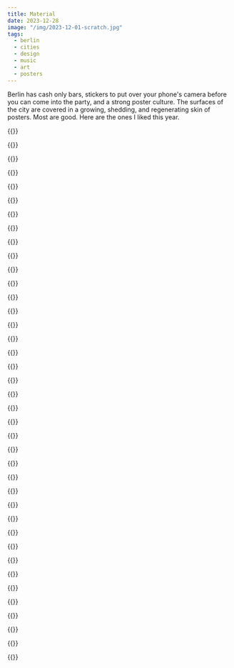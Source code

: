 ```yaml
---
title: Material
date: 2023-12-28
image: "/img/2023-12-01-scratch.jpg"
tags:
  - berlin
  - cities
  - design
  - music
  - art
  - posters
---
```


Berlin has cash only bars, stickers to put over your phone's camera before you can come into the party, and a strong poster culture. The surfaces of the city are covered in a growing, shedding, and regenerating skin of posters. Most are good. Here are the ones I liked this year.

{{<photo src="/img/posters/2023-03-12-volks.jpg" alt="A flyer for the 2030 Berlin Klimavolksentscheid" caption="A flyer for the 2030 Berlin Klimavolksentscheid, which did not pass" >}}

{{<photo src="/img/posters/2023-03-24-liquid.jpg" alt="A white poster reading Thoughts Are Liquid" caption="An exhibition, an experiment. Poster on the bridge over the Treptow/Neukölln/Kreuzberg canal corner" >}}

{{<photo src="/img/posters/2023-04-06-matrix.jpg" alt="A poster with a young woman and the lettering Wir Suchen Dich" caption="Matrix Nightclub hiring poster, Warschauerstr" >}}

{{<photo src="/img/posters/2023-04-21-brutal.jpg" alt="A poster for Brutalismus 3000 gig dates" caption="Brutalismus 3000's Ultrakunst Tour, poster at Warschauerstraße." >}}

{{<photo src="/img/posters/2023-04-29-chubby.jpg" alt="A poster for Papa Chubby at Berlin Hole" caption="Papa Chubby at Berlin Hole 44, poster by Treptower Park underpass" >}}

{{<photo src="/img/posters/2023-05-20-lovedancin.jpg" alt="A poster for a disco and funk night" caption="Boogie & Funk, 23 'til late" >}}

{{<photo src="/img/posters/2023-05-23-deutsch.jpg" alt="Du musst es mir doch night auf English erklären. Ich spreche ja deutsch." caption="Translation: You don't have to explain it to me in English. I do speak German." >}}

{{<photo src="/img/posters/2023-05-23-gorli.jpg" alt="A long list of acts playing at GZU Festival of Electronic Music" caption="Acts playing in the carnage of mid-summer Görlitzer Park" >}}

{{<photo src="/img/posters/2023-05-23-poly.jpg" alt="Poster for Polyamor at Suicide Club" caption="Polyamour at Suicide Club, poster on Oberbaumbrücke south approach" >}}

{{<photo src="/img/posters/2023-05-23-sens.jpg" alt="Poster for Sensuality at Oxi Berlin" caption="Eargasm God, poster on Oberbaumbrücke south approach" >}}

{{<photo src="/img/posters/2023-05-30-hard.jpg" alt="Venn diagram. Left side reads My Dick, Right side reads My Life, overlap region reads Hard for no Reason" caption="Hard For No Reason, stickers at a day party in Rummelsburg" >}}

{{<photo src="/img/posters/2023-06-12-congo.jpg" alt="Pluriverse Festival poster" caption="Congo-rama, poster on Hasenheide" >}}

{{<photo src="/img/posters/2023-07-26-rent.jpg" alt="Make gentrify total destroy, rent is a fuck, 410,757,864,530 dead landlords" caption="Poster at Elsenstraße in the midst of A100 construction" >}}

{{<photo src="/img/posters/2023-08-18-a100.jpg" alt="A100 Wegbassen party poster" caption="Translation: Bass the A100 away! Poster for party protesting the construction of the A100 autobahn through Markgrafendamm" >}}

{{<photo src="/img/posters/2023-08-18-pop.jpg" alt="Poster for Pop Kultur at Kulturbrauerei, featuring photography of a mushroom" caption="Pop-Kultur at Kulturbrauerei, poster under S-bahn tracks on Kiefholzstraße" >}}

{{<photo src="/img/posters/2023-09-04-ex.jpg" alt="Extinction, am Rosa-Luxemburg-Platz" caption="Extinction at Rosa Luxemburg Platz, poster for a rally" >}}

{{<photo src="/img/posters/2023-10-07-huun.jpg" alt="Poster for Huun Huur Tu Universität der Künste" caption="Mongolian traditional music group known for their polytonal folk singing, poster on a construction fence in Baumschulenweg" >}}

{{<photo src="/img/posters/2023-10-07-wohnen.jpg" alt="Caro, Robert & Levi wollen hier nicht weg" caption="Notices from existing residents of the neighbourhood trying to find accommodation for reasonable rents. Translations: Caro, Robert & Levi don't want to leave here [...] We're looking for a new home and ask for help. We can just about manage 1,400 euros." >}}

{{<photo src="/img/posters/2023-10-11-super.jpg" alt="A burning globe motif, title Super" caption="Super, poster on an electrical box at Schlesisches Busch" >}}

{{<photo src="/img/posters/2023-10-12-vega.jpg" alt="Louie Vega at Watergate, Berlin" caption="Louie Vega is coming to Berlin. Poster at Oberbaumebrücke south approach." >}}

{{<photo src="/img/posters/2023-10-29-dinge.jpg" alt="Hammer and garden gnome on a poster for the Theater of Things" caption="Theater of Things. Poster under S-bahn tracks at Kiefholzstraße." >}}

{{<photo src="/img/posters/2023-12-01-hamam.jpg" alt="Hamam Nights at Panorama Bar. Hyperreal glossy Barbie dolls." caption="Hamam Nights at Panorama Bar, Berghain. Poster at Warschauerstraße." >}}

{{<photo src="/img/posters/2023-12-01-modellbahn.jpg" alt="Modellbahn & Spielzeug Börse" caption="Model railway and toy expo. Poster am Schlesi." >}}

{{<photo src="/img/posters/2023-12-01-scratch.jpg" alt="Fragments of peeled layers of posters" caption="Fragments of old posters under Warschauerstraße S-bahnhof" >}}

{{<photo src="/img/posters/2023-12-01-zennen.jpg" alt="Zementbass at about blank, a rabbit with wirecutters" caption="Zementbass at ://about blank in Markgrafendamm, which would be destroyed by the A100 autobahn" >}}

{{<photo src="/img/posters/2023-12-02-dogwalker.jpg" alt="A note from a young girl asking if she could walk people's dogs" caption="Mira, asks local dog owners if she could look after or walk their dogs. Next to the drawing of the dog's face, translation of two notes: (It would make me happy) (I am 8 years old). Note pinned to the notice board of LPG Biomarkt, Bouchéstraße" >}}

{{<photo src="/img/posters/2023-12-04-applaus.jpg" alt="Applaus Applaus" caption="Dance Factory Berlin, poster at Hasenheide" >}}

{{<photo src="/img/posters/2023-12-06-future.jpg" alt="Future Musik presents A Psychadelic Show" caption="A Psychadelic Show at Urban Spree. Poster fixed to the pavement for pedestrian to look at while they wait for the light to change at Warschauerstraße." >}}

{{<photo src="/img/posters/2023-12-09-cheese.jpg" alt="Cheese Berlin. Close-ups of cheese on a blue field." caption="Cheese Berlin, meet the cheese maker. Poster at Markhalle Neun." >}}

{{<photo src="/img/posters/2023-12-09-close.jpg" alt="Close, a film by Lukas Dhont. A painting of a boy hugging another." caption="Hand-painted reproduction of the film poster for Close (2023) at 2m x 3m scale, exhibit on film posters at Kulturforum" >}}

{{<photo src="/img/posters/2023-12-09-closing.jpg" alt="Closing sale of Mensch Meier" caption="Closing down sale at Mensch Meier, poster in Wrangelkiez." >}}

{{<photo src="/img/posters/2023-12-09-dune.jpg" alt="Abstract images on a poster for the 2023 film Dune" caption="Alternate poster for Dune (2022), exhibit on film posters at Kulturforum" >}}

{{<photo src="/img/posters/2023-12-09-face.jpg" alt="Fragments of old posters including a woman's face" caption="Old posters at Warschauerstraße S-bahnhof" >}}

{{<photo src="/img/posters/2023-12-09-frontex.jpg" alt="Kiss Frontext Goodbye, a circle of red stars" caption="Frontex is the EU's border enforcement agency, poster in Wrangelkiez." >}}

{{<photo src="/img/posters/2023-12-09-kongress.jpg" alt="PEN Berlin Kongress poster" caption="Translation: With your head throughy the walls, poster am Schlesi" >}}

{{<photo src="/img/posters/2023-12-09-solidarity.jpg" alt="Two hands painted with slogan, No internationalism without solidarity" caption="Poster on the bridge over the Treptow/Neukölln/Kreuzberg canal corner" >}}

{{<photo src="/img/posters/2023-12-09-star-trek.jpg" alt="Psychadlic poster for Star Trek, fearturing Spok" caption="During the DDR government, local authorities refused to pay licensing on American marketing materials and created their own for imported films, exhibit on film posters at Kulturforum" >}}

{{<photo src="/img/posters/2023-12-09-yelka.jpg" alt="Hand-drawn style poster for Yelka Fast Music" caption="Fast Music. Poster am Skalitzerstraße." >}}

{{<photo src="/img/posters/2023-12-16-english-traders.jpg" alt="Orange poster for English Traders featuring old illustration of Santa Claus" caption="English Traders by Boddinstraße sells homeware. Translation: Gift Stress? Poster in the eponymous passage on the approach to Passage Kino." >}}
